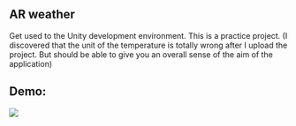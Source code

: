 ## AR weather 
Get used to the Unity development environment. This is a practice project. (I discovered that the unit of the temperature is totally wrong after I upload the project. But should be able to give you an overall sense of the aim of the application)

## Demo:
![](demo.gif)


